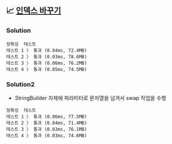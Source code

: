 ## 📈 [인덱스 바꾸기](https://school.programmers.co.kr/learn/courses/30/lessons/120895)

### Solution

```text
정확성  테스트
테스트 1 〉	통과 (0.04ms, 72.4MB)
테스트 2 〉	통과 (0.03ms, 78.6MB)
테스트 3 〉	통과 (0.06ms, 76.2MB)
테스트 4 〉	통과 (0.05ms, 74.5MB)
```

### Solution2

- StringBuilder 자체에 파라미터로 문자열을 넘겨서 swap 작업을 수행

```text
정확성  테스트
테스트 1 〉	통과 (0.06ms, 77.5MB)
테스트 2 〉	통과 (0.04ms, 71.4MB)
테스트 3 〉	통과 (0.03ms, 76.1MB)
테스트 4 〉	통과 (0.03ms, 74.6MB)
```